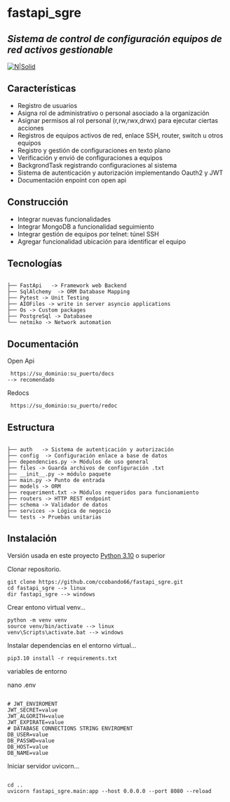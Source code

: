 <h1 class="code-line" data-line-start=0 data-line-end=1>fastapi_sgre</h1>
<h2 class="code-line" data-line-start=1 data-line-end=2 ><a id=""></a><em>Sistema de control de configuración equipos de red activos gestionable</em></h2>
<p class="has-line-data" data-line-start="3" data-line-end="4"><a href="https://fastapi.tiangolo.com/"><img src="https://fastapi.tiangolo.com/img/logo-margin/logo-teal.png" alt="N|Solid"></a></p>

<h2 class="code-line" data-line-start=5 data-line-end=6 ><a id="Caractersticas_5"></a>Características</h2>
<ul>
<li class="has-line-data" data-line-start="7" data-line-end="8">Registro de usuarios</li>
<li class="has-line-data" data-line-start="8" data-line-end="9">Asigna rol de administrativo o personal asociado a la organización</li>
<li class="has-line-data" data-line-start="10" data-line-end="11">Asignar permisos al rol personal (r,rw,rwx,drwx) para ejecutar ciertas acciones</li>
<li class="has-line-data" data-line-start="10" data-line-end="11">Registros de equipos activos de red, enlace SSH, router, switch u otros equipos</li>
<li class="has-line-data" data-line-start="10" data-line-end="11">Registro y gestión de configuraciones en texto plano</li>
<li class="has-line-data" data-line-start="9" data-line-end="10">Verificación y envió de configuraciones a equipos </li>
<li class="has-line-data" data-line-start="9" data-line-end="10">BackgrondTask registrando configuraciones al sistema </li>
<li class="has-line-data" data-line-start="9" data-line-end="10">Sistema de autenticación y autorización implementando Oauth2 y JWT</li>
<li class="has-line-data" data-line-start="11" data-line-end="12">Documentación enpoint con open api</li>
</ul>

<h2 class="code-line" data-line-start=5 data-line-end=6 ><a id="Caractersticas_5"></a>Construcción</h2>
<ul>
<li class="has-line-data" data-line-start="7" data-line-end="8">Integrar nuevas funcionalidades</li>
<li class="has-line-data" data-line-start="8" data-line-end="9">Integrar MongoDB a funcionalidad seguimiento</li>
<li class="has-line-data" data-line-start="8" data-line-end="9">Integrar gestión de equipos por telnet: túnel SSH</li>
<li class="has-line-data" data-line-start="8" data-line-end="9"> Agregar funcionalidad ubicación para identificar el equipo</li>
</ul>


<h2 class="code-line" data-line-start=13 data-line-end=14 ><a id="Estructura_13"></a>Tecnologías</h2>
<pre><code class="has-line-data" data-line-start="16" data-line-end="67" class="language-s">
├── FastApi   -> Framework web Backend
├── SqlAlchemy  -> ORM Database Mapping
├── Pytest -> Unit Testing
├── AIOFiles -> write in server asyncio applications
├── Os -> Custom packages
├── PostgreSql -> Databasee 
└── netmiko -> Network automation
</code></pre>

<h2 class="code-line" data-line-start=126 data-line-end=127 ><a id="instalacin_126"></a>Documentación</h2>

<p class="has-line-data" data-line-start="129" data-line-end="130">Open Api</p>
<pre><code class="has-line-data" data-line-start="131" data-line-end="135" class="language-sh"> https://su_dominio:su_puerto/docs 
--> recomendado
</code></pre>

<p class="has-line-data" data-line-start="129" data-line-end="130">Redocs</p>
<pre><code class="has-line-data" data-line-start="131" data-line-end="135" class="language-sh"> https://su_dominio:su_puerto/redoc
</code></pre>

<h2 class="code-line" data-line-start=13 data-line-end=14 ><a id="Estructura_13"></a>Estructura</h2>
<pre><code class="has-line-data" data-line-start="16" data-line-end="67" class="language-s">
├── auth   -> Sistema de autenticación y autorización
├── config  -> Configuración enlace a base de datos 
├── dependencies.py -> Módulos de uso general 
├── files -> Guarda archivos de configuración .txt
├── __init__.py -> módulo paquete
├── main.py -> Punto de entrada 
├── models -> ORM
├── requeriment.txt -> Módulos requeridos para funcionamiento 
├── routers -> HTTP REST endpoint
├── schema -> Validador de datos
├── services -> Lógica de negocio
└── tests -> Pruebas unitarias 
</code></pre>

<h2 class="code-line" data-line-start=126 data-line-end=127 ><a id="instalacin_126"></a>Instalación</h2>
<p class="has-line-data" data-line-start="127" data-line-end="128">Versión usada en este proyecto <a href="https://www.python.org/">Python 3.10</a>  o superior</p>
<p class="has-line-data" data-line-start="129" data-line-end="130">Clonar repositorio.</p>
<pre><code class="has-line-data" data-line-start="131" data-line-end="135" class="language-sh">git <span class="hljs-built_in">clone</span> https://github.com/ccobando66/fastapi_sgre.git
<span class="hljs-built_in">cd</span> fastapi_sgre --&gt; linux
dir fastapi_sgre --&gt; windows
</code></pre>

<p class="has-line-data" data-line-start="136" data-line-end="137">Crear entono virtual venv…</p>
<pre><code class="has-line-data" data-line-start="139" data-line-end="143" class="language-sh">python<span class="hljs-number"></span> -m venv venv
<span class="hljs-built_in">source</span> venv/bin/activate --&gt; linux
venv\Scripts\activate.bat --&gt; windows
</code></pre>

<p class="has-line-data" data-line-start="144" data-line-end="145">Instalar dependencias en el entorno virtual…</p>
<pre><code class="has-line-data" data-line-start="147" data-line-end="149" class="language-sh">pip3.<span class="hljs-number">10</span> install -r requirements.txt
</code></pre>

<p class="has-line-data" data-line-start="127" data-line-end="128">variables de entorno</p>
<p class="has-line-data" data-line-start="129" data-line-end="130">nano .env</p>
<pre><code class="has-line-data" data-line-start="131" data-line-end="135" class="language-sh">
# JWT_ENVIROMENT
JWT_SECRET=value
JWT_ALGORITH=value
JWT_EXPIRATE=value
# DATABASE CONNECTIONS STRING ENVIROMENT
DB_USER=value
DB_PASSWD=value
DB_HOST=value
DB_NAME=value
</code></pre>

<p class="has-line-data" data-line-start="149" data-line-end="150">Iniciar servidor uvicorn…</p>
<pre><code class="has-line-data" data-line-start="152" data-line-end="154" class="language-sh">
cd ..
uvicorn fastapi_sgre.main:app --host <span class="hljs-number">0.0</span>.<span class="hljs-number">0.0</span> --port <span class="hljs-number">8080</span> --reload 
</code></pre>


